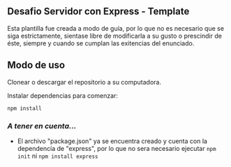 ## Desafio Servidor con Express - Template

Esta plantilla fue creada a modo de guía, por lo que no es necesario que se siga estrictamente, sientase libre de modificarla a su gusto o prescindir de éste, siempre y cuando se cumplan las exitencias del enunciado.

## Modo de uso

Clonear o descargar el repositorio a su computadora.

Instalar dependencias para comenzar:

    npm install

### _A tener en cuenta..._

- El archivo "package.json" ya se encuentra creado y cuenta con la dependencía de "express", por lo que no sera necesario ejecutar `npm init` ni `npm install express`
